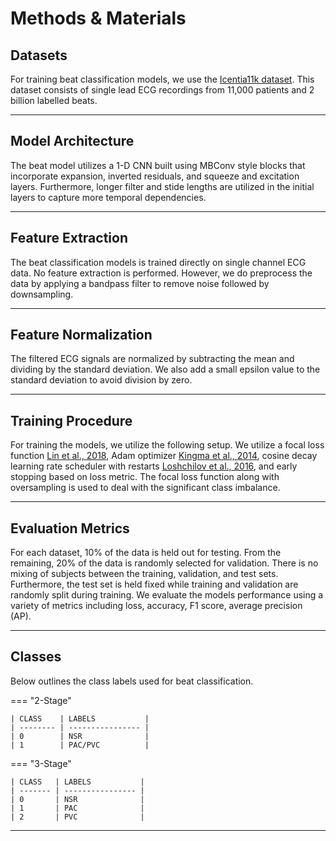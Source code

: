 # Methods & Materials

## <span class="sk-h2-span">Datasets</span>

For training beat classification models, we use the [Icentia11k dataset](https://physionet.org/content/icentia11k-continuous-ecg/1.0.0/). This dataset consists of single lead ECG recordings from 11,000 patients and 2 billion labelled beats.

---

## <span class="sk-h2-span">Model Architecture</span>

The beat model utilizes a 1-D CNN built using MBConv style blocks that incorporate expansion, inverted residuals, and squeeze and excitation layers. Furthermore, longer filter and stide lengths are utilized in the initial layers to capture more temporal dependencies.

---


## <span class="sk-h2-span">Feature Extraction</span>

The beat classification models is trained directly on single channel ECG data. No feature extraction is performed. However, we do preprocess the data by applying a bandpass filter to remove noise followed by downsampling.

---

## <span class="sk-h2-span">Feature Normalization</span>

The filtered ECG signals are normalized by subtracting the mean and dividing by the standard deviation. We also add a small epsilon value to the standard deviation to avoid division by zero.

---

## <span class="sk-h2-span">Training Procedure</span>

For training the models, we utilize the following setup. We utilize a focal loss function [Lin et al., 2018](https://arxiv.org/pdf/1708.02002.pdf), Adam optimizer [Kingma et al., 2014](https://arxiv.org/pdf/1412.6980.pdf), cosine decay learning rate scheduler with restarts [Loshchilov et al., 2016](https://arxiv.org/pdf/1608.03983.pdf), and early stopping based on loss metric. The focal loss function along with oversampling is used to deal with the significant class imbalance.

---

## <span class="sk-h2-span">Evaluation Metrics</span>

For each dataset, 10% of the data is held out for testing. From the remaining, 20% of the data is randomly selected for validation. There is no mixing of subjects between the training, validation, and test sets. Furthermore, the test set is held fixed while training and validation are randomly split during training. We evaluate the models performance using a variety of metrics including loss, accuracy, F1 score, average precision (AP).

---

## <span class="sk-h2-span">Classes</span>

Below outlines the class labels used for beat classification.

=== "2-Stage"

    | CLASS    | LABELS           |
    | -------- | ---------------- |
    | 0        | NSR              |
    | 1        | PAC/PVC          |

=== "3-Stage"

    | CLASS   | LABELS           |
    | ------- | ---------------- |
    | 0       | NSR              |
    | 1       | PAC              |
    | 2       | PVC              |

---
